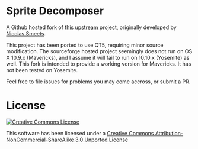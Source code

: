 # Sprite Decomposer
A Github hosted fork of [this upstream project](http://sourceforge.net/projects/spritedecompose/),
originally developed by [Nicolas Smeets](http://www.creacore.be/blog/).

This project has been ported to use QT5, requiring minor source modification. The sourceforge
hosted project seemingly does not run on OS X 10.9.x (Mavericks), and I assume it will fail to run
on 10.10.x (Yosemite) as well. This fork is intended to provide a working version for Mavericks. It has
not been tested on Yosemite.

Feel free to file issues for problems you may come accross, or submit a PR.

# License
[![Creative Commons License](https://i.creativecommons.org/l/by-nc-sa/3.0/88x31.png)](http://creativecommons.org/licenses/by-nc-sa/3.0/)

This software has been licensed under a [Creative Commons Attribution-NonCommercial-ShareAlike 3.0 Unported License](http://creativecommons.org/licenses/by-nc-sa/3.0/)
